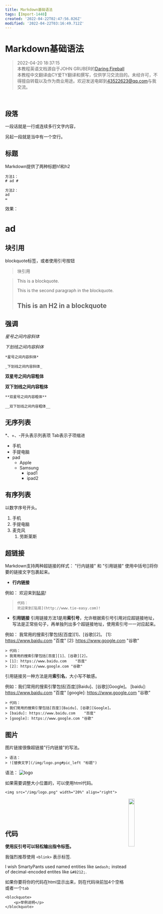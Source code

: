 ```yaml
---
title: Markdown基础语法
tags: [Import-1448]
created: '2022-04-22T02:47:56.026Z'
modified: '2022-04-22T03:16:49.712Z'
---
```


# Markdown基础语法


> 2022-04-20 18:37:15 
> <br>本教程英语文档源自于JOHN GRUBER的[Daring Fireball](https://daringfireball.net/projects/markdown/basics)
> <br>本教程中文翻译由CY爱TY翻译和撰写，仅供学习交流目的。未经许可，不得擅自转载以及作为商业用途。欢迎发送电邮到<43522623@qq.com>与我交流。


<br>

## 段落 ##
一段话就是一行或连续多行文字内容，
 
另起一段就是当中有一个空行。


## 标题 ##
Markdown提供了两种标题h1和h2

    方法1：
    # ad #
    
    方法2：
    ad
    =

效果：

ad
=

## 块引用 ##
blockquote标签，或者使用引号按钮

<blockquote>块引用</blockquote>


> <p>This is a blockquote.</p>
> 
> <p>This is the second paragraph in the blockquote.</p>
> 
> <h2>This is an H2 in a blockquote</h2>


## 强调 ##

*星号之间内容斜体*

_下划线之间内容斜体_

    *星号之间内容斜体*
    
    _下划线之间内容斜体_

**双星号之间内容粗体**

__双下划线之间内容粗体__

    **双星号之间内容粗体**
    
    __双下划线之间内容粗体__

## 无序列表 ##
*、+、-开头表示列表项
Tab表示子项缩进

* 手机
* 手提电脑
* pad
	* Apple
	* Samsung
		* ipad1
		* ipad2

## 有序列表 ##
以数字序号开头。

1. 手机
2. 手提电脑
3. 麦克风
	1. 劳斯莱斯  

## 超链接 ##
Markdown支持两种超链接的样式： "行内链接" 和 "引用链接"
使用中括号[]将你要的链接文字包裹起来。

- **行内链接**

例如： 欢迎来到[贴易](http://www.tie-easy.com)!
>     代码：
>     欢迎来到[贴易](http://www.tie-easy.com)!

- **引用链接**
引用链接方法1是用**索引号**，允许根据索引号引用对应超链接地址，写法是正常些句子，再单独列出多个超链接地址，使用索引号一一对应起来。

例如： 我常用的搜索引擎包括[百度][1]、[谷歌][2]。
[1]: https://www.baidu.com	"百度"
[2]: https://www.google.com "谷歌"

    > 代码：
    > 我常用的搜索引擎包括[百度][1]、[谷歌][2]。
    > [1]: https://www.baidu.com	"百度"
    > [2]: https://www.google.com "谷歌"

引用链接另一种方法是用**索引名**，大小写不敏感。

例如：我们常用的搜索引擎包括[百度][Baidu]、[谷歌][Google]。
[baidu]: https://www.baidu.com	"百度"
[google]: https://www.google.com "谷歌"

    > 代码：
    > 我们常用的搜索引擎包括[百度][Baidu]、[谷歌][Google]。
    > [baidu]: https://www.baidu.com	"百度"
    > [google]: https://www.google.com "谷歌"

## 图片 ##
图片链接很像超链接"行内链接"的写法。

    > 语法：
    > ![替换文字](/img/logo.png#pic_left "标题")

语法：
![logo](/img/logo.png "Markdown笔记")

如果需要调整大小位置的，可以使用html代码。

	<img src="/img/logo.png" width="20%" align="right">

<img src="/img/logo.png" width="20%" align="right">

<br>
<br>
<br>
<br>

## 代码 ##
**使用反引号可以轻松输出指令标签。**

我强烈推荐使用 `<blink>` 表示标签.

I wish SmartyPants used named entities like `&mdash;`
instead of decimal-encoded entites like `&#8212;`.

如果你要将你的代码在html显示出来，则在代码块前加4个空格或者一个`tab`

	<blockquote>
	 	<p>举例说明</p>
	</blockquote>

